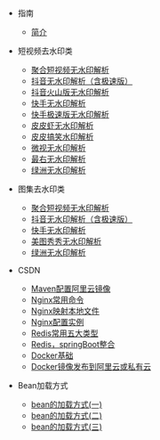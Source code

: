 <!-- 侧边栏 目录 -->

- 指南
    - [简介](zh-cn/README.md)

- 短视频去水印类
    - [聚合短视频无水印解析](zh-cn/video_vm/jh/README.md)
    - [抖音无水印解析（含极速版）](zh-cn/video_vm/dy/README.md)
    - [抖音火山版无水印解析](zh-cn/video_vm/hs/README.md)
    - [快手无水印解析](zh-cn/video_vm/ks/README.md)
    - [快手极速版无水印解析](zh-cn/video_vm/ksjs/README.md)
    - [皮皮虾无水印解析](zh-cn/video_vm/ppx/README.md)
    - [皮皮搞笑水印解析](zh-cn/video_vm/ppgx/README.md)
    - [微视无水印解析](zh-cn/video_vm/ws/README.md)
    - [最右无水印解析](zh-cn/video_vm/zy/README.md)
    - [绿洲无水印解析](zh-cn/video_vm/lz/README.md)

- 图集去水印类
    - [聚合短视频无水印解析](zh-cn/images_vm/jh/README.md)
    - [抖音无水印解析（含极速版）](zh-cn/images_vm/dy/README.md)
    - [快手无水印解析](zh-cn/images_vm/ks/README.md)
    - [美图秀秀无水印解析](zh-cn/images_vm/mtxx/README.md)
    - [绿洲无水印解析](zh-cn/images_vm/lz/README.md)

- CSDN
    - [Maven配置阿里云镜像](zh-cn/csdn/maven.md)
    - [Nginx常用命令](zh-cn/csdn/nginx_Ml.md)
    - [Nginx映射本地文件](zh-cn/csdn/nginx_ys.md)
    - [Nginx配置实例](zh-cn/csdn/nginx_sl.md)
    - [Redis常用五大类型](zh-cn/csdn/redis_type.md)
    - [Redis，springBoot整合](zh-cn/csdn/redis_sringboot.md)
    - [Docker基础](zh-cn/csdn/docker_jc.md)
    - [Docker镜像发布到阿里云或私有云](zh-cn/csdn/docker_al.md)

- Bean加载方式
    - [bean的加载方式(一)](zh-cn/spring/bean1.md)
    - [bean的加载方式(二)](zh-cn/spring/bean2.md)
    - [bean的加载方式(三)](zh-cn/spring/bean3.md)